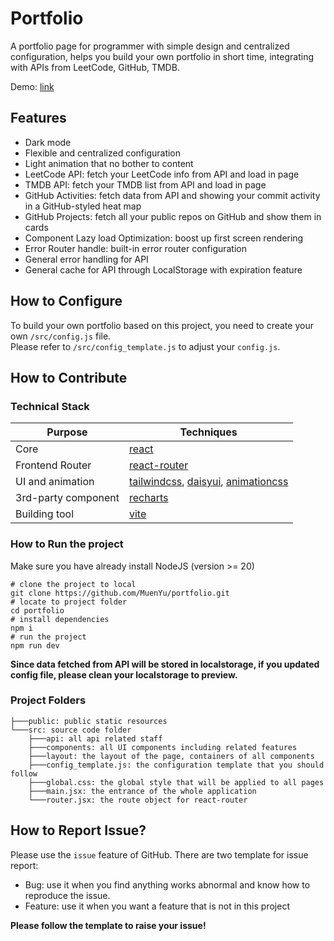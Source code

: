 # Portfolio
A portfolio page for programmer with simple design and centralized configuration, helps you build your own portfolio in short time, integrating with APIs from LeetCode, GitHub, TMDB.

Demo: [link](https://me.mashiro.best)

## Features
- Dark mode
- Flexible and centralized configuration
- Light animation that no bother to content
- LeetCode API: fetch your LeetCode info from API and load in page
- TMDB API: fetch your TMDB list from API and load in page
- GitHub Activities: fetch data from API and showing your commit activity in a GitHub-styled heat map
- GitHub Projects: fetch all your public repos on GitHub and show them in cards
- Component Lazy load Optimization: boost up first screen rendering
- Error Router handle: built-in error router configuration
- General error handling for API
- General cache for API through LocalStorage with expiration feature

## How to Configure
To build your own portfolio based on this project, you need to create your own `/src/config.js` file.  
Please refer to `/src/config_template.js` to adjust your `config.js`.

## How to Contribute
### Technical Stack
| Purpose | Techniques |
| --- | ------ |
| Core | [react](https://github.com/facebook/react) |
| Frontend Router | [react-router](https://github.com/remix-run/react-router) |
| UI and animation | [tailwindcss](https://github.com/tailwindlabs/tailwindcss), [daisyui](https://github.com/saadeghi/daisyui), [animationcss](https://github.com/animate-css/animate.css) |
| 3rd-party component | [recharts](https://github.com/recharts/recharts) |
| Building tool | [vite](https://github.com/vitejs/vite) |

### How to Run the project
Make sure you have already install NodeJS (version >= 20)
```shell
# clone the project to local
git clone https://github.com/MuenYu/portfolio.git
# locate to project folder
cd portfolio
# install dependencies
npm i
# run the project
npm run dev
```

**Since data fetched from API will be stored in localstorage, if you updated config file, please clean your localstorage to preview.**

### Project Folders
```
├───public: public static resources
└───src: source code folder
    ├───api: all api related staff
    ├───components: all UI components including related features
    ├───layout: the layout of the page, containers of all components
    ├───config_template.js: the configuration template that you should follow
    ├───global.css: the global style that will be applied to all pages
    ├───main.jsx: the entrance of the whole application
    └───router.jsx: the route object for react-router
```

## How to Report Issue?
Please use the `issue` feature of GitHub. There are two template for issue report:
- Bug: use it when you find anything works abnormal and know how to reproduce the issue.
- Feature: use it when you want a feature that is not in this project

**Please follow the template to raise your issue!**